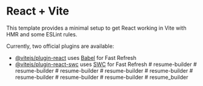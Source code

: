 # React + Vite

This template provides a minimal setup to get React working in Vite with HMR and some ESLint rules.

Currently, two official plugins are available:

- [@vitejs/plugin-react](https://github.com/vitejs/vite-plugin-react/blob/main/packages/plugin-react/README.md) uses [Babel](https://babeljs.io/) for Fast Refresh
- [@vitejs/plugin-react-swc](https://github.com/vitejs/vite-plugin-react-swc) uses [SWC](https://swc.rs/) for Fast Refresh
#   r e s u m e - b u i l d e r  
 #   r e s u m e - b u i l d e r  
 #   r e s u m e - b u i l d e r  
 #   r e s u m e - b u i l d e r  
 #   r e s u m e - b u i l d e r  
 #   r e s u m e - b u i l d e r  
 #   r e s u m e - b u i l d e r  
 #   r e s u m e - b u i l d e r  
 #   r e s u m e _ b u i l d e r  
 